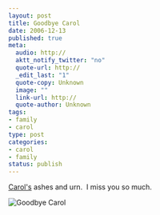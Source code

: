 ```yaml
--- 
layout: post
title: Goodbye Carol
date: 2006-12-13
published: true
meta: 
  audio: http://
  aktt_notify_twitter: "no"
  quote-url: http://
  _edit_last: "1"
  quote-copy: Unknown
  image: ""
  link-url: http://
  quote-author: Unknown
tags: 
- family
- carol
type: post
categories: 
- carol
- family
status: publish
---
```

[Carol's](/blog/2006/12/04/carol-anne-eick-july-9-1955-november-27-2006/) ashes and urn.  I miss you so much.

![Goodbye Carol](http://media.eick.us/2011/05/320461608_826b0c9f8b1.jpg)